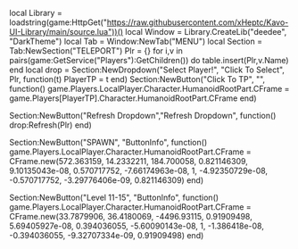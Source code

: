 local Library = loadstring(game:HttpGet("https://raw.githubusercontent.com/xHeptc/Kavo-UI-Library/main/source.lua"))()
local Window = Library.CreateLib("deedee", "DarkTheme")
local Tab = Window:NewTab("MENU")
local Section = Tab:NewSection("TELEPORT")
Plr = {}
for i,v in pairs(game:GetService("Players"):GetChildren()) do
    table.insert(Plr,v.Name) 
end
local drop = Section:NewDropdown("Select Player!", "Click To Select", Plr, function(t)
   PlayerTP = t
end)
Section:NewButton("Click To TP", "", function()
    game.Players.LocalPlayer.Character.HumanoidRootPart.CFrame = game.Players[PlayerTP].Character.HumanoidRootPart.CFrame
end)

Section:NewButton("Refresh Dropdown","Refresh Dropdown", function()
  drop:Refresh(Plr)
end)

Section:NewButton("SPAWN", "ButtonInfo", function()
    game.Players.LocalPlayer.Character.HumanoidRootPart.CFrame = CFrame.new(572.363159, 14.2332211, 184.700058, 0.821146309, 9.10135043e-08, 0.570717752, -7.66174963e-08, 1, -4.92350729e-08, -0.570717752, -3.29776406e-09, 0.821146309)
end)

Section:NewButton("Level 11-15", "ButtonInfo", function()
    game.Players.LocalPlayer.Character.HumanoidRootPart.CFrame = CFrame.new(33.7879906, 36.4180069, -4496.93115, 0.91909498, 5.69405927e-08, 0.394036055, -5.60090143e-08, 1, -1.386418e-08, -0.394036055, -9.32707334e-09, 0.91909498)
end)
